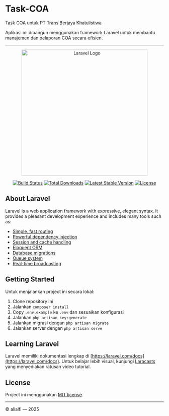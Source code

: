 # Task-COA
Task COA untuk PT Trans Berjaya Khatulistiwa

Aplikasi ini dibangun menggunakan framework Laravel untuk membantu manajemen dan pelaporan COA secara efisien.

---

<p align="center">
  <a href="https://laravel.com" target="_blank">
    <img src="https://raw.githubusercontent.com/laravel/art/master/logo-lockup/5%20SVG/2%20CMYK/1%20Full%20Color/laravel-logolockup-cmyk-red.svg" width="400" alt="Laravel Logo">
  </a>
</p>

<p align="center">
  <a href="https://travis-ci.org/laravel/framework"><img src="https://travis-ci.org/laravel/framework.svg" alt="Build Status"></a>
  <a href="https://packagist.org/packages/laravel/framework"><img src="https://img.shields.io/packagist/dt/laravel/framework" alt="Total Downloads"></a>
  <a href="https://packagist.org/packages/laravel/framework"><img src="https://img.shields.io/packagist/v/laravel/framework" alt="Latest Stable Version"></a>
  <a href="https://packagist.org/packages/laravel/framework"><img src="https://img.shields.io/packagist/l/laravel/framework" alt="License"></a>
</p>

## About Laravel

Laravel is a web application framework with expressive, elegant syntax. It provides a pleasant development experience and includes many tools such as:

- [Simple, fast routing](https://laravel.com/docs/routing)
- [Powerful dependency injection](https://laravel.com/docs/container)
- [Session and cache handling](https://laravel.com/docs/session)
- [Eloquent ORM](https://laravel.com/docs/eloquent)
- [Database migrations](https://laravel.com/docs/migrations)
- [Queue system](https://laravel.com/docs/queues)
- [Real-time broadcasting](https://laravel.com/docs/broadcasting)

## Getting Started

Untuk menjalankan project ini secara lokal:

1. Clone repository ini
2. Jalankan `composer install`
3. Copy `.env.example` ke `.env` dan sesuaikan konfigurasi
4. Jalankan `php artisan key:generate`
5. Jalankan migrasi dengan `php artisan migrate`
6. Jalankan server dengan `php artisan serve`

## Learning Laravel

Laravel memiliki dokumentasi lengkap di [https://laravel.com/docs](https://laravel.com/docs). Untuk belajar lebih visual, kunjungi [Laracasts](https://laracasts.com) yang menyediakan ratusan video tutorial.

## License

Project ini menggunakan [MIT license](https://opensource.org/licenses/MIT).

---

© alialfi — 2025
